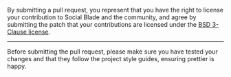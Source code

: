 By submitting a pull request, you represent that you have the right to license
your contribution to Social Blade and the community, and agree by submitting the patch
that your contributions are licensed under the [BSD 3-Clause license](LICENSE).

---

Before submitting the pull request, please make sure you have tested your changes
and that they follow the project style guides, ensuring prettier is happy.
